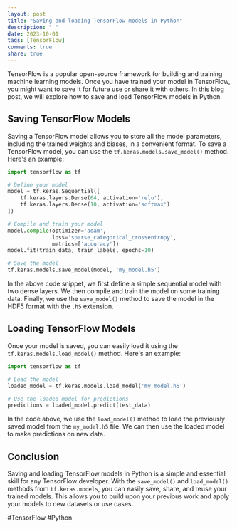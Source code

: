 ```yaml
---
layout: post
title: "Saving and loading TensorFlow models in Python"
description: " "
date: 2023-10-01
tags: [TensorFlow]
comments: true
share: true
---
```


TensorFlow is a popular open-source framework for building and training machine learning models. Once you have trained your model in TensorFlow, you might want to save it for future use or share it with others. In this blog post, we will explore how to save and load TensorFlow models in Python.

## Saving TensorFlow Models

Saving a TensorFlow model allows you to store all the model parameters, including the trained weights and biases, in a convenient format. To save a TensorFlow model, you can use the `tf.keras.models.save_model()` method. Here's an example:

```python
import tensorflow as tf

# Define your model
model = tf.keras.Sequential([
    tf.keras.layers.Dense(64, activation='relu'),
    tf.keras.layers.Dense(10, activation='softmax')
])

# Compile and train your model
model.compile(optimizer='adam',
              loss='sparse_categorical_crossentropy',
              metrics=['accuracy'])
model.fit(train_data, train_labels, epochs=10)

# Save the model
tf.keras.models.save_model(model, 'my_model.h5')
```

In the above code snippet, we first define a simple sequential model with two dense layers. We then compile and train the model on some training data. Finally, we use the `save_model()` method to save the model in the HDF5 format with the `.h5` extension.

## Loading TensorFlow Models

Once your model is saved, you can easily load it using the `tf.keras.models.load_model()` method. Here's an example:

```python
import tensorflow as tf

# Load the model
loaded_model = tf.keras.models.load_model('my_model.h5')

# Use the loaded model for predictions
predictions = loaded_model.predict(test_data)
```

In the code above, we use the `load_model()` method to load the previously saved model from the `my_model.h5` file. We can then use the loaded model to make predictions on new data.

## Conclusion

Saving and loading TensorFlow models in Python is a simple and essential skill for any TensorFlow developer. With the `save_model()` and `load_model()` methods from `tf.keras.models`, you can easily save, share, and reuse your trained models. This allows you to build upon your previous work and apply your models to new datasets or use cases.

#TensorFlow #Python